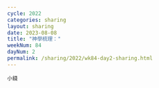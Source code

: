 ```yaml
---
cycle: 2022
categories: sharing
layout: sharing
date: 2023-08-08
title: "神學梳理："
weekNum: 84
dayNum: 2
permalink: /sharing/2022/wk84-day2-sharing.html
---
```


[](https://eccseattle.github.io/media/sharing/2022/wk084/2023-08-08-bin.m4a)

`小錢`
